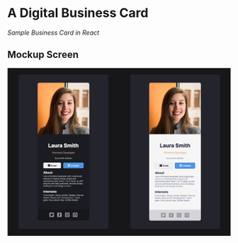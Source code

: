 # A Digital Business Card

*Sample Business Card in React*

## Mockup Screen

<p style = "align:center;">
<img src="mockup/mockup.png" alt = "Mockup Screen"></img>
</p>